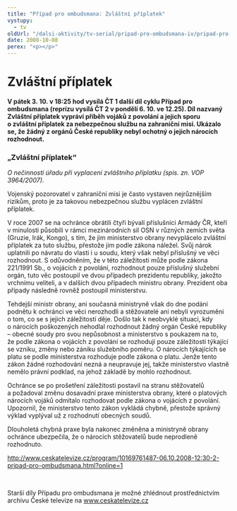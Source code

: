 ```yaml
---
title: "Případ pro ombudsmana: Zvláštní příplatek"
vystupy:
  - tv
oldUrl: "/dalsi-aktivity/tv-serial/pripad-pro-ombudsmana-iv/pripad-pro-ombudsmana-zvlastni-priplatek/"
date: 2008-10-08
perex: "<p></p>"
---
```


<!-- imported from the old website -->

<h1 class="Nadpis1">Zvláštní příplatek</h1><p class="Normln-web"><span style="FONT-WEIGHT: bold">V pátek 3. 10. v 18:25 hod vysílá ČT 1 další díl cyklu Případ pro ombudsmana (reprízu vysílá ČT 2 v pondělí 6. 10. ve 12.25). Díl nazvaný Zvláštní příplatek vypráví příběh vojáků z povolání a jejich sporu o zvláštní příplatek za </span><span style="FONT-WEIGHT: bold">nebezpečnou </span><span style="FONT-WEIGHT: bold">službu na zahraniční misi. </span><span style="FONT-WEIGHT: bold">Ukázalo se, že ž</span><span style="FONT-WEIGHT: bold">ádný z orgánů České republiky nebyl ochotný </span><span style="FONT-WEIGHT: bold">o jejich nárocích </span><span style="FONT-WEIGHT: bold">rozhodnout. </span></p><h3 class="Nadpis2">„Zvláštní příplatek“</h3><p class="Normln-web"><span style="FONT-STYLE: italic">O nečinnosti úřadu při vyplacení zvláštního příplatku (spis. zn. VOP 3964</span><span style="FONT-STYLE: italic">/200</span><span style="FONT-STYLE: italic">7</span><span style="FONT-STYLE: italic">). </span></p><p class="Normln-web">Vojenský pozorovatel v zahraniční misi je často vystaven nejrůznějším rizikům, proto je za takovou nebezpečnou službu vyplácen zvláštní příplatek.</p><p class="Normln-web">V roce 2007 se na ochránce obrátili čtyři bývalí příslušníci Armády ČR, kteří v minulosti působili v rámci mezinárodních sil OSN v různých zemích světa (Gruzie, Irák, Kongo), s tím, že jim ministerstvo obrany nevyplácelo zvláštní příplatek za tuto službu, přestože jim podle zákona náležel. Svůj nárok uplatnili po návratu do vlasti i u soudu, který však nebyl příslušný ve věci rozhodnout. S odůvodněním, že v této záležitosti může podle zákona 221/1991 Sb., o vojácích z povolání, rozhodnout pouze příslušný služební orgán, tuto věc postoupil ve dvou případech prezidentu republiky, jakožto vrchnímu veliteli, a v dalších dvou případech ministru obrany. Prezident oba případy následně rovněž postoupil ministerstvu.</p><p class="Normln-web">Tehdejší ministr obrany, ani současná ministryně však do dne podání podnětu k ochránci ve věci nerozhodli a stěžovatelé ani nebyli vyrozuměni o tom, co se s jejich záležitostí děje. Došlo tak k neobvyklé situaci, kdy o nárocích poškozených nehodlal rozhodnout žádný orgán České republiky – obecné soudy pro svou nepůsobnost a ministerstvo s poukazem na to, že podle zákona o vojácích z povolání se rozhodují pouze záležitosti týkající se vzniku, změny nebo zániku služebního poměru. O nárocích týkajících se platu se podle ministerstva rozhoduje podle zákona o platu. Jenže tento zákon žádné rozhodování nezná a neupravuje jej, takže ministerstvo vlastně nemělo právní podklad, na jehož základě by mohlo rozhodnout.</p><p class="Normln-web">Ochránce se po prošetření záležitosti postavil na stranu stěžovatelů a požadoval změnu dosavadní praxe ministerstva obrany, které o platových nárocích vojáků odmítalo rozhodovat podle zákona o vojácích z povolání. Upozornil, že ministerstvo tento zákon vykládá chybně, přestože správný výklad vyplýval už z rozhodnutí obecných soudů.</p><p class="Normln-web">Dlouholetá chybná praxe byla nakonec změněna a ministryně obrany ochránce ubezpečila, že o nárocích stěžovatelů bude neprodleně rozhodnuto.</p><p class="Normln-web"><a title="Otevření do nového okna" href="http://www.ceskatelevize.cz/program/10169761487-06.10.2008-12:30-2-pripad-pro-ombudsmana.html?online=1" target="_blank">http://www.ceskatelevize.cz/program/10169761487-06.10.2008-12:30-2-pripad-pro-ombudsmana.html?online=1</a> <img alt="" src="https://www.ochrance.cz/typo3/ext/od_linkdesc/icons/external.gif" class="od_linkdesc_icon_external" /></p><p class="Normln-web"> </p><p class="Normln-web">Starší díly Případu pro ombudsmana je možné zhlédnout prostřednictvím archivu České televize na <a href="../../TISKOVÉ%20ZPRÁVY%202008/www.ceskatelevize.cz">www.ceskatelevize.cz</a></p><p class="Normln"> </p>
